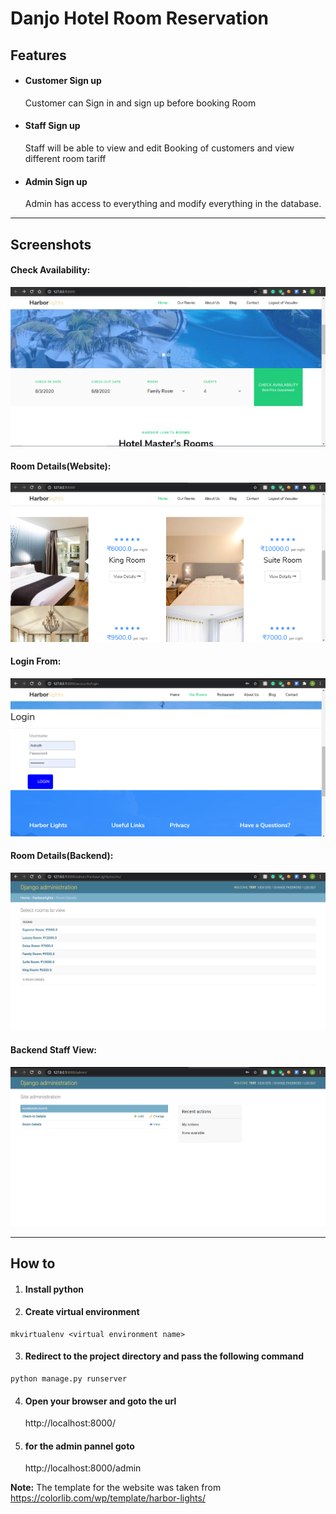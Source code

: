 # Danjo Hotel Room Reservation 


## Features
* <h4>Customer Sign up</h4>

   Customer can Sign in and sign up before booking Room
* <h4>Staff Sign up</h4>

   Staff will be able to view and edit Booking of customers and view different room tariff
* <h4>Admin Sign up</h4>

   Admin has access to everything and modify everything in the database.
   
___
## Screenshots

#### Check Availability:
![availability check](https://github.com/AnirudhVasudev47/Django/blob/master/Hotel%20website%20Screenshots/Availability%20check.png "Check Room Availbility")
#### Room Details(Website):
![Room Details Website](https://github.com/AnirudhVasudev47/Django/blob/master/Hotel%20website%20Screenshots/Rooms.png "Room Details(Website)")
#### Login From:
![Login Form](https://github.com/AnirudhVasudev47/Django/blob/master/Hotel%20website%20Screenshots/Login%20form.png "Login Form")
#### Room Details(Backend):
![Room Details(Backend)](https://github.com/AnirudhVasudev47/Django/blob/master/Hotel%20website%20Screenshots/Room%20details.png "Room Details(Backend)")
#### Backend Staff View:
![Backend Staff View](https://github.com/AnirudhVasudev47/Django/blob/master/Hotel%20website%20Screenshots/Staff%20view.png "Backend Staff View")

---

## How to  
1. <h4>Install python</h4>
2. <h4>Create virtual environment</h4> 
```
mkvirtualenv <virtual environment name>
```
3. <h4>Redirect to the project directory and pass the following command</h4>
```
python manage.py runserver
```
4. <h4> Open your browser and goto the url </h4> 
   http://localhost:8000/ 

5. <h4> for the admin pannel goto </h4> 
   http://localhost:8000/admin 


**Note:** The template for the website was taken from https://colorlib.com/wp/template/harbor-lights/
